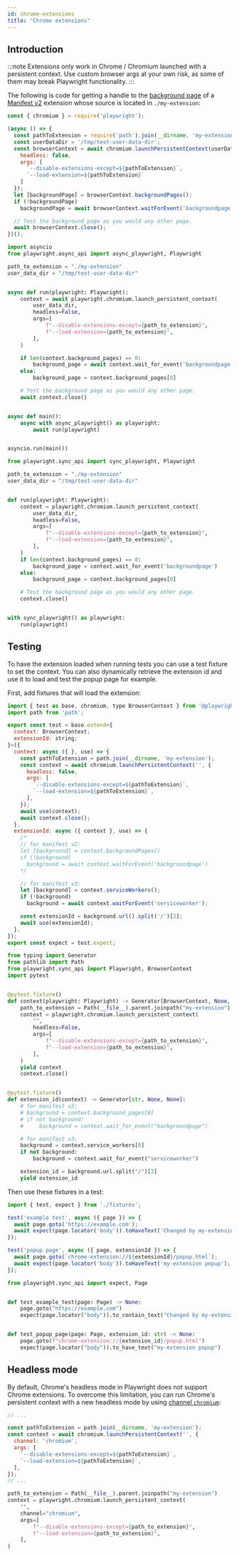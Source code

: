 ```yaml
---
id: chrome-extensions
title: "Chrome extensions"
---
```


## Introduction

:::note
Extensions only work in Chrome / Chromium launched with a persistent context. Use custom browser args at your own risk, as some of them may break Playwright functionality.
:::

The following is code for getting a handle to the [background page](https://developer.chrome.com/extensions/background_pages) of a [Manifest v2](https://developer.chrome.com/docs/extensions/mv2/) extension whose source is located in `./my-extension`:

```js
const { chromium } = require('playwright');

(async () => {
  const pathToExtension = require('path').join(__dirname, 'my-extension');
  const userDataDir = '/tmp/test-user-data-dir';
  const browserContext = await chromium.launchPersistentContext(userDataDir, {
    headless: false,
    args: [
      `--disable-extensions-except=${pathToExtension}`,
      `--load-extension=${pathToExtension}`
    ]
  });
  let [backgroundPage] = browserContext.backgroundPages();
  if (!backgroundPage)
    backgroundPage = await browserContext.waitForEvent('backgroundpage');

  // Test the background page as you would any other page.
  await browserContext.close();
})();
```

```python async
import asyncio
from playwright.async_api import async_playwright, Playwright

path_to_extension = "./my-extension"
user_data_dir = "/tmp/test-user-data-dir"


async def run(playwright: Playwright):
    context = await playwright.chromium.launch_persistent_context(
        user_data_dir,
        headless=False,
        args=[
            f"--disable-extensions-except={path_to_extension}",
            f"--load-extension={path_to_extension}",
        ],
    )

    if len(context.background_pages) == 0:
        background_page = await context.wait_for_event('backgroundpage')
    else:
        background_page = context.background_pages[0]

    # Test the background page as you would any other page.
    await context.close()


async def main():
    async with async_playwright() as playwright:
        await run(playwright)


asyncio.run(main())
```

```python sync
from playwright.sync_api import sync_playwright, Playwright

path_to_extension = "./my-extension"
user_data_dir = "/tmp/test-user-data-dir"


def run(playwright: Playwright):
    context = playwright.chromium.launch_persistent_context(
        user_data_dir,
        headless=False,
        args=[
            f"--disable-extensions-except={path_to_extension}",
            f"--load-extension={path_to_extension}",
        ],
    )
    if len(context.background_pages) == 0:
        background_page = context.wait_for_event('backgroundpage')
    else:
        background_page = context.background_pages[0]

    # Test the background page as you would any other page.
    context.close()


with sync_playwright() as playwright:
    run(playwright)
```

## Testing

To have the extension loaded when running tests you can use a test fixture to set the context. You can also dynamically retrieve the extension id and use it to load and test the popup page for example.

First, add fixtures that will load the extension:

```js title="fixtures.ts"
import { test as base, chromium, type BrowserContext } from '@playwright/test';
import path from 'path';

export const test = base.extend<{
  context: BrowserContext;
  extensionId: string;
}>({
  context: async ({ }, use) => {
    const pathToExtension = path.join(__dirname, 'my-extension');
    const context = await chromium.launchPersistentContext('', {
      headless: false,
      args: [
        `--disable-extensions-except=${pathToExtension}`,
        `--load-extension=${pathToExtension}`,
      ],
    });
    await use(context);
    await context.close();
  },
  extensionId: async ({ context }, use) => {
    /*
    // for manifest v2:
    let [background] = context.backgroundPages()
    if (!background)
      background = await context.waitForEvent('backgroundpage')
    */

    // for manifest v3:
    let [background] = context.serviceWorkers();
    if (!background)
      background = await context.waitForEvent('serviceworker');

    const extensionId = background.url().split('/')[2];
    await use(extensionId);
  },
});
export const expect = test.expect;
```

```python title="conftest.py"
from typing import Generator
from pathlib import Path
from playwright.sync_api import Playwright, BrowserContext
import pytest


@pytest.fixture()
def context(playwright: Playwright) -> Generator[BrowserContext, None, None]:
    path_to_extension = Path(__file__).parent.joinpath("my-extension")
    context = playwright.chromium.launch_persistent_context(
        "",
        headless=False,
        args=[
            f"--disable-extensions-except={path_to_extension}",
            f"--load-extension={path_to_extension}",
        ],
    )
    yield context
    context.close()


@pytest.fixture()
def extension_id(context) -> Generator[str, None, None]:
    # for manifest v2:
    # background = context.background_pages[0]
    # if not background:
    #     background = context.wait_for_event("backgroundpage")

    # for manifest v3:
    background = context.service_workers[0]
    if not background:
        background = context.wait_for_event("serviceworker")

    extension_id = background.url.split("/")[2]
    yield extension_id

```

Then use these fixtures in a test:

```js
import { test, expect } from './fixtures';

test('example test', async ({ page }) => {
  await page.goto('https://example.com');
  await expect(page.locator('body')).toHaveText('Changed by my-extension');
});

test('popup page', async ({ page, extensionId }) => {
  await page.goto(`chrome-extension://${extensionId}/popup.html`);
  await expect(page.locator('body')).toHaveText('my-extension popup');
});
```

```python title="test_foo.py"
from playwright.sync_api import expect, Page


def test_example_test(page: Page) -> None:
    page.goto("https://example.com")
    expect(page.locator("body")).to_contain_text("Changed by my-extension")


def test_popup_page(page: Page, extension_id: str) -> None:
    page.goto(f"chrome-extension://{extension_id}/popup.html")
    expect(page.locator("body")).to_have_text("my-extension popup")
```

## Headless mode

By default, Chrome's headless mode in Playwright does not support Chrome extensions. To overcome this limitation, you can run Chrome's persistent context with a new headless mode by using [channel `chromium`](./browsers.md#opt-in-to-new-headless-mode):

```js title="fixtures.ts"
// ...

const pathToExtension = path.join(__dirname, 'my-extension');
const context = await chromium.launchPersistentContext('', {
  channel: 'chromium',
  args: [
    `--disable-extensions-except=${pathToExtension}`,
    `--load-extension=${pathToExtension}`,
  ],
});
// ...
```

```python title="conftest.py"
path_to_extension = Path(__file__).parent.joinpath("my-extension")
context = playwright.chromium.launch_persistent_context(
    "",
    channel="chromium",
    args=[
        f"--disable-extensions-except={path_to_extension}",
        f"--load-extension={path_to_extension}",
    ],
)
```
